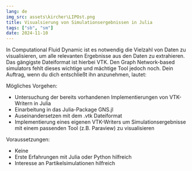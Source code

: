 ```yaml
---
lang: de
img_src: assets\kircher\LIPOst.png
title: Visualsierung von Simulationsergebnissen in Julia
tags: ["sb", "sm"]
date: 2024-11-10
---
```

In Computational Fluid Dynamic ist es notwendig die Vielzahl von Daten zu visualisieren, um alle relevanten Ergebnisse aus den Daten zu extrahieren. Das gängigste Dateiformat ist hierbei VTK. Den Graph Network-based simulators fehlt dieses wichtige und mächtige Tool jedoch noch. Dein Auftrag, wenn du dich entschließt ihn anzunehmen, lautet: 

Mögliches Vorgehen:
- Untersuchung der bereits vorhandenen Implementierungen von VTK-Writern in Julia
- Einarbeitung in das Julia-Package GNS.jl
- Auseinandersetzen mit dem .vtk Dateiformat
- Implementierung eines eigenen VTK-Writers um Simulationsergebnisse mit einem passenden Tool (z.B. Paraview) zu visualisieren

Voraussetzungen:
- Keine
- Erste Erfahrungen mit Julia oder Python hilfreich
- Interesse an Partikelsimulationen hilfreich